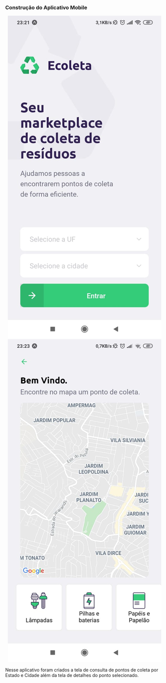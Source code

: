 ### Construção do Aplicativo Mobile

<p align="center">
  <img src="../assets/img/mobile-home.jpg" alt="Next level week @Rocketseat" />
  <img src="../assets/img/mobile-search.jpg" alt="Next level week @Rocketseat" />
</p>

Nesse aplicativo foram criados a tela de consulta de pontos de coleta por Estado e Cidade além da tela de detalhes do ponto selecionado.